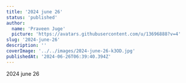 ```yaml
---
title: '2024 june 26'
status: 'published'
author:
  name: 'Praveen Juge'
  picture: 'https://avatars.githubusercontent.com/u/13696888?v=4'
slug: '2024-june-26'
description: ''
coverImage: '../../images/2024-june-26-k3OD.jpg'
publishedAt: '2024-06-26T06:39:40.394Z'
---
```


2024 june 26